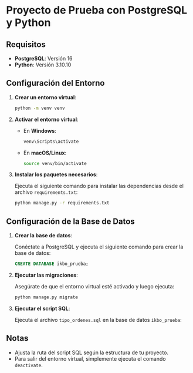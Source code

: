 # Proyecto de Prueba con PostgreSQL y Python

## Requisitos

- **PostgreSQL**: Versión 16
- **Python**: Versión 3.10.10

## Configuración del Entorno

1. **Crear un entorno virtual**:

   ```bash
   python -m venv venv
   ```

2. **Activar el entorno virtual**:

   - En **Windows**:
     ```bash
     venv\Scripts\activate
     ```

   - En **macOS/Linux**:
     ```bash
     source venv/bin/activate
     ```

3. **Instalar los paquetes necesarios**:

   Ejecuta el siguiente comando para instalar las dependencias desde el archivo `requirements.txt`:

   ```bash
   python manage.py -r requirements.txt
   ```

## Configuración de la Base de Datos

1. **Crear la base de datos**:

   Conéctate a PostgreSQL y ejecuta el siguiente comando para crear la base de datos:

   ```sql
   CREATE DATABASE ikbo_prueba;
   ```

2. **Ejecutar las migraciones**:

   Asegúrate de que el entorno virtual esté activado y luego ejecuta:

   ```bash
   python manage.py migrate
   ```

3. **Ejecutar el script SQL**:

   Ejecuta el archivo `tipo_ordenes.sql` en la base de datos `ikbo_prueba`:

## Notas

- Ajusta la ruta del script SQL según la estructura de tu proyecto.
- Para salir del entorno virtual, simplemente ejecuta el comando `deactivate`.